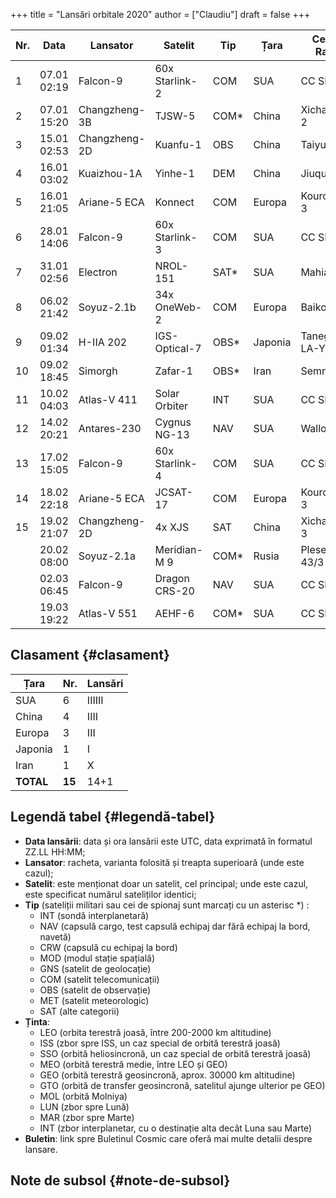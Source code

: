 +++
title = "Lansări orbitale 2020"
author = ["Claudiu"]
draft = false
+++

| Nr. | Data        | Lansator      | Satelit        | Tip   | Țara    | Centru / Rampa    | Ținta | Rezultat | Buletin        |
|-----|-------------|---------------|----------------|-------|---------|-------------------|-------|----------|----------------|
| 1   | 07.01 02:19 | Falcon-9      | 60x Starlink-2 | COM   | SUA     | CC SLC-40         | LEO   | Succes   | [57](/bul/057) |
| 2   | 07.01 15:20 | Changzheng-3B | TJSW-5         | COM\* | China   | Xichang LC-2      | GTO   | Succes   | [57](/bul/057) |
| 3   | 15.01 02:53 | Changzheng-2D | Kuanfu-1       | OBS   | China   | Taiyua LC-9       | LEO   | Succes   | [58](/bul/058) |
| 4   | 16.01 03:02 | Kuaizhou-1A   | Yinhe-1        | DEM   | China   | Jiuquan           | SSO   | Succes   | [59](/bul/059) |
| 5   | 16.01 21:05 | Ariane-5 ECA  | Konnect        | COM   | Europa  | Kourou ELA-3      | GEO   | Succes   | [59](/bul/059) |
| 6   | 28.01 14:06 | Falcon-9      | 60x Starlink-3 | COM   | SUA     | CC SLC-40         | LEO   | Succes   | [60](/bul/060) |
| 7   | 31.01 02:56 | Electron      | NROL-151       | SAT\* | SUA     | Mahia LC-1        | LEO   | Succes   | [61](/bul/061) |
| 8   | 06.02 21:42 | Soyuz-2.1b    | 34x OneWeb-2   | COM   | Europa  | Baikonur          | LEO   | Succes   | [62](/bul/062) |
| 9   | 09.02 01:34 | H-IIA 202     | IGS-Optical-7  | OBS\* | Japonia | Tanegashima LA-Y1 | SSO   | Succes   | [62](/bul/062) |
| 10  | 09.02 18:45 | Simorgh       | Zafar-1        | OBS\* | Iran    | Semnan            | LEO   | Eșec     | [62](/bul/062) |
| 11  | 10.02 04:03 | Atlas-V 411   | Solar Orbiter  | INT   | SUA     | CC SLC-41         | INT   | Succes   | [62](/bul/062) |
| 12  | 14.02 20:21 | Antares-230   | Cygnus NG-13   | NAV   | SUA     | Wallops 0A        | ISS   | Succes   | [63](/bul/063) |
| 13  | 17.02 15:05 | Falcon-9      | 60x Starlink-4 | COM   | SUA     | CC SLC-40         | LEO   | Succes   | [63](/bul/063) |
| 14  | 18.02 22:18 | Ariane-5 ECA  | JCSAT-17       | COM   | Europa  | Kourou ELA-3      | GEO   | Succes   | [63](/bul/063) |
| 15  | 19.02 21:07 | Changzheng-2D | 4x XJS         | SAT   | China   | Xichang LC-3      | LEO   | Succes   | [63](/bul/063) |
|     | 20.02 08:00 | Soyuz-2.1a    | Meridian-M 9   | COM\* | Rusia   | Plesetsk 43/3     | MOL   |          | 64             |
|     | 02.03 06:45 | Falcon-9      | Dragon CRS-20  | NAV   | SUA     | CC SLC-40         | ISS   |          |                |
|     | 19.03 19:22 | Atlas-V 551   | AEHF-6         | COM\* | SUA     | CC SLC-41         | GEO   |          |                |


## Clasament {#clasament}

| Țara      | Nr.    | Lansări |
|-----------|--------|---------|
| SUA       | 6      | IIIIII  |
| China     | 4      | IIII    |
| Europa    | 3      | III     |
| Japonia   | 1      | I       |
| Iran      | 1      | X       |
| **TOTAL** | **15** | 14+1    |


## Legendă tabel {#legendă-tabel}

-   **Data lansării**: data și ora lansării este UTC, data exprimată în formatul ZZ.LL HH:MM;
-   **Lansator**: racheta, varianta folosită și treapta superioară (unde este cazul);
-   **Satelit**: este menționat doar un satelit, cel principal; unde este cazul, este specificat numărul sateliților identici;
-   **Tip** (sateliții militari sau cei de spionaj sunt marcați cu un asterisc \*) :
    -   INT (sondă interplanetară)
    -   NAV (capsulă cargo, test capsulă echipaj dar fără echipaj la bord, navetă)
    -   CRW (capsulă cu echipaj la bord)
    -   MOD (modul stație spațială)
    -   GNS (satelit de geolocație)
    -   COM (satelit telecomunicații)
    -   OBS (satelit de observație)
    -   MET (satelit meteorologic)
    -   SAT (alte categorii)
-   **Ținta**:
    -   LEO (orbita terestră joasă, între 200-2000 km altitudine)
    -   ISS (zbor spre ISS, un caz special de orbită terestră joasă)
    -   SSO (orbită heliosincronă, un caz special de orbită terestră joasă)
    -   MEO (orbită terestră medie, între LEO și GEO)
    -   GEO (orbită terestră geosincronă, aprox. 30000 km altitudine)
    -   GTO (orbită de transfer geosincronă, satelitul ajunge ulterior pe GEO)
    -   MOL (orbită Molniya)
    -   LUN (zbor spre Lună)
    -   MAR (zbor spre Marte)
    -   INT (zbor interplanetar, cu o destinație alta decât Luna sau Marte)
-   **Buletin**: link spre Buletinul Cosmic care oferă mai multe detalii despre lansare.


## Note de subsol {#note-de-subsol}